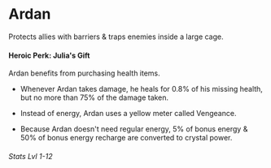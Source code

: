 # Ardan

Protects allies with barriers & traps enemies inside a large cage.

#### Heroic Perk: Julia's Gift

Ardan benefits from purchasing health items.

* Whenever Ardan takes damage, he heals for 0.8% of his missing health, but no more than 75% of the damage taken.
* Instead of energy, Ardan uses a yellow meter called Vengeance.

* Because Ardan doesn't need regular energy, 5% of bonus energy & 50% of bonus energy recharge are converted to crystal power.

###### Stats Lvl 1-12



